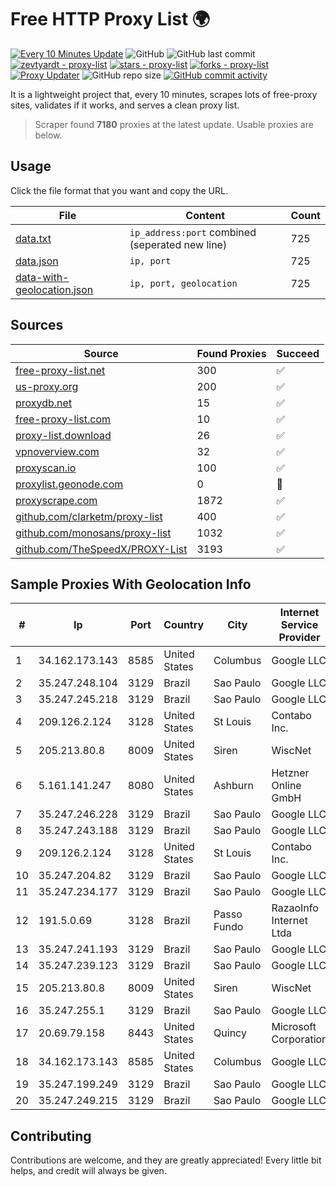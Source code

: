 
# Free HTTP Proxy List 🌍

[![Every 10 Minutes Update](https://github.com/mertguvencli/http-proxy-list/actions/workflows/main.yml/badge.svg?branch=main)](https://github.com/mertguvencli/http-proxy-list/actions/workflows/main.yml)
![GitHub](https://img.shields.io/github/license/mertguvencli/http-proxy-list)
![GitHub last commit](https://img.shields.io/github/last-commit/mertguvencli/http-proxy-list)
[![zevtyardt - proxy-list](https://img.shields.io/static/v1?label=zevtyardt&message=proxy-list&color=blue&logo=github)](https://github.com/zevtyardt/proxy-list "Go to GitHub repo")
[![stars - proxy-list](https://img.shields.io/github/stars/zevtyardt/proxy-list?style=social)](https://github.com/zevtyardt/proxy-list)
[![forks - proxy-list](https://img.shields.io/github/forks/zevtyardt/proxy-list?style=social)](https://github.com/zevtyardt/proxy-list)
[![Proxy Updater](https://github.com/zevtyardt/proxy-list/workflows/Proxy%20Updater/badge.svg)](https://github.com/zevtyardt/proxy-list/actions?query=workflow:"Proxy+Updater")
![GitHub repo size](https://img.shields.io/github/repo-size/zevtyardt/proxy-list)
[![GitHub commit activity](https://img.shields.io/github/commit-activity/m/zevtyardt/proxy-list?logo=commits)](https://github.com/zevtyardt/proxy-list/commits/main)

It is a lightweight project that, every 10 minutes, scrapes lots of free-proxy sites, validates if it works, and serves a clean proxy list.

> Scraper found **7180** proxies at the latest update. Usable proxies are below.

## Usage

Click the file format that you want and copy the URL.

|File|Content|Count|
|----|-------|-----|
|[data.txt](https://raw.githubusercontent.com/mertguvencli/http-proxy-list/main/proxy-list/data.txt)|`ip_address:port` combined (seperated new line)|725|
|[data.json](https://raw.githubusercontent.com/mertguvencli/http-proxy-list/main/proxy-list/data.json)|`ip, port`|725|
|[data-with-geolocation.json](https://raw.githubusercontent.com/mertguvencli/http-proxy-list/main/proxy-list/data-with-geolocation.json)|`ip, port, geolocation`|725|

## Sources

|Source|Found Proxies|Succeed|
|------|-------------|-------|
|[free-proxy-list.net](https://free-proxy-list.net)|300|✅|
|[us-proxy.org](https://www.us-proxy.org)|200|✅|
|[proxydb.net](http://proxydb.net)|15|✅|
|[free-proxy-list.com](https://free-proxy-list.com/?page=&port=&type%5B%5D=http&type%5B%5D=https&up_time=0&search=Search)|10|✅|
|[proxy-list.download](https://www.proxy-list.download/HTTP)|26|✅|
|[vpnoverview.com](https://vpnoverview.com/privacy/anonymous-browsing/free-proxy-servers)|32|✅|
|[proxyscan.io](https://www.proxyscan.io)|100|✅|
|[proxylist.geonode.com](https://proxylist.geonode.com/api/proxy-list?limit=300&page=1&sort_by=lastChecked&sort_type=desc&protocols=http,https)|0|🚫|
|[proxyscrape.com](https://api.proxyscrape.com/v2/?request=displayproxies&protocol=http&timeout=10000&country=all&ssl=all&anonymity=all)|1872|✅|
|[github.com/clarketm/proxy-list](https://raw.githubusercontent.com/clarketm/proxy-list/master/proxy-list-raw.txt)|400|✅|
|[github.com/monosans/proxy-list](https://raw.githubusercontent.com/monosans/proxy-list/main/proxies/http.txt)|1032|✅|
|[github.com/TheSpeedX/PROXY-List](https://raw.githubusercontent.com/TheSpeedX/PROXY-List/master/http.txt)|3193|✅|


## Sample Proxies With Geolocation Info

|#|Ip|Port|Country|City|Internet Service Provider|
|-|--|----|-------|----|-------------------------|
|1|34.162.173.143|8585|United States|Columbus|Google LLC|
|2|35.247.248.104|3129|Brazil|Sao Paulo|Google LLC|
|3|35.247.245.218|3129|Brazil|Sao Paulo|Google LLC|
|4|209.126.2.124|3128|United States|St Louis|Contabo Inc.|
|5|205.213.80.8|8009|United States|Siren|WiscNet|
|6|5.161.141.247|8080|United States|Ashburn|Hetzner Online GmbH|
|7|35.247.246.228|3129|Brazil|Sao Paulo|Google LLC|
|8|35.247.243.188|3129|Brazil|Sao Paulo|Google LLC|
|9|209.126.2.124|3128|United States|St Louis|Contabo Inc.|
|10|35.247.204.82|3129|Brazil|Sao Paulo|Google LLC|
|11|35.247.234.177|3129|Brazil|Sao Paulo|Google LLC|
|12|191.5.0.69|3128|Brazil|Passo Fundo|RazaoInfo Internet Ltda|
|13|35.247.241.193|3129|Brazil|Sao Paulo|Google LLC|
|14|35.247.239.123|3129|Brazil|Sao Paulo|Google LLC|
|15|205.213.80.8|8009|United States|Siren|WiscNet|
|16|35.247.255.1|3129|Brazil|Sao Paulo|Google LLC|
|17|20.69.79.158|8443|United States|Quincy|Microsoft Corporation|
|18|34.162.173.143|8585|United States|Columbus|Google LLC|
|19|35.247.199.249|3129|Brazil|Sao Paulo|Google LLC|
|20|35.247.249.215|3129|Brazil|Sao Paulo|Google LLC|



## Contributing

Contributions are welcome, and they are greatly appreciated! Every
little bit helps, and credit will always be given.

